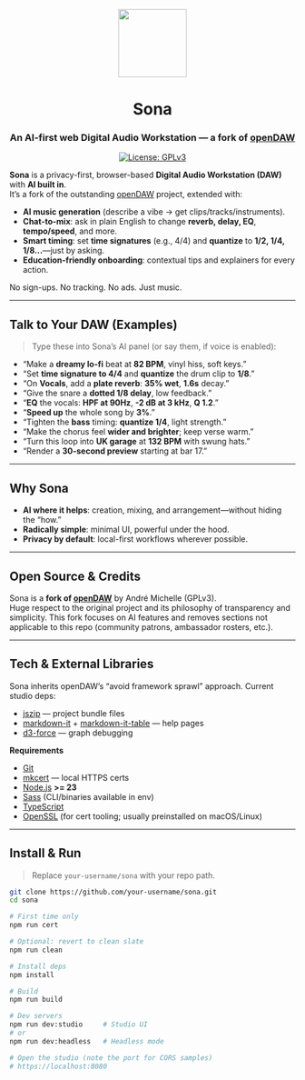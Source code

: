 <p align="center">
  <!-- Replace with your own logo -->
  <img src="https://raw.githubusercontent.com/andremichelle/openDAW/refs/heads/main/packages/app/studio/public/favicon.svg" height="120" />
  <h1 align="center">Sona</h1>
  <h3 align="center">An AI-first web Digital Audio Workstation — a fork of <a href="https://github.com/andremichelle/openDAW">openDAW</a></h3>
</p>

<p align="center">
  <a href="https://www.gnu.org/licenses/gpl-3.0.html" rel="nofollow"><img src="https://img.shields.io/badge/license-GPLv3-blue.svg" alt="License: GPLv3"></a>
</p>

**Sona** is a privacy-first, browser-based **Digital Audio Workstation (DAW)** with **AI built in**.  
It’s a fork of the outstanding [openDAW](https://github.com/andremichelle/openDAW) project, extended with:

- **AI music generation** (describe a vibe → get clips/tracks/instruments).
- **Chat-to-mix**: ask in plain English to change **reverb, delay, EQ**, **tempo/speed**, and more.
- **Smart timing**: set **time signatures** (e.g., 4/4) and **quantize** to **1/2, 1/4, 1/8...**—just by asking.
- **Education-friendly onboarding**: contextual tips and explainers for every action.

No sign-ups. No tracking. No ads. Just music.

---

## Talk to Your DAW (Examples)

> Type these into Sona’s AI panel (or say them, if voice is enabled):

- “Make a **dreamy lo-fi** beat at **82 BPM**, vinyl hiss, soft keys.”
- “Set **time signature to 4/4** and **quantize** the drum clip to **1/8**.”
- “On **Vocals**, add a **plate reverb**: **35% wet**, **1.6s** decay.”
- “Give the snare a **dotted 1/8 delay**, low feedback.”
- “**EQ** the vocals: **HPF at 90Hz**, **-2 dB at 3 kHz**, **Q 1.2**.”
- “**Speed up** the whole song by **3%**.”
- “Tighten the **bass** timing: **quantize 1/4**, light strength.”
- “Make the chorus feel **wider and brighter**; keep verse warm.”
- “Turn this loop into **UK garage** at **132 BPM** with swung hats.”
- “Render a **30-second preview** starting at bar 17.”

---

## Why Sona

- **AI where it helps**: creation, mixing, and arrangement—without hiding the “how.”
- **Radically simple**: minimal UI, powerful under the hood.
- **Privacy by default**: local-first workflows wherever possible.

---

## Open Source & Credits

Sona is a **fork of [openDAW](https://github.com/andremichelle/openDAW)** by André Michelle (GPLv3).  
Huge respect to the original project and its philosophy of transparency and simplicity. This fork focuses on AI features and removes sections not applicable to this repo (community patrons, ambassador rosters, etc.).

---

## Tech & External Libraries

Sona inherits openDAW’s “avoid framework sprawl” approach. Current studio deps:

- [jszip](https://www.npmjs.com/package/jszip) — project bundle files  
- [markdown-it](https://www.npmjs.com/package/markdown-it) + [markdown-it-table](https://www.npmjs.com/package/markdown-it-table) — help pages  
- [d3-force](https://d3js.org/d3-force) — graph debugging

**Requirements**

- [Git](https://git-scm.com/)
- [mkcert](https://github.com/FiloSottile/mkcert#installation) — local HTTPS certs
- [Node.js](https://nodejs.org) **>= 23**
- [Sass](https://sass-lang.com/) (CLI/binaries available in env)
- [TypeScript](https://www.typescriptlang.org/)
- [OpenSSL](https://www.openssl.org/) (for cert tooling; usually preinstalled on macOS/Linux)

---

## Install & Run

> Replace `your-username/sona` with your repo path.

```bash
git clone https://github.com/your-username/sona.git
cd sona

# First time only
npm run cert

# Optional: revert to clean slate
npm run clean

# Install deps
npm install

# Build
npm run build

# Dev servers
npm run dev:studio     # Studio UI
# or
npm run dev:headless   # Headless mode

# Open the studio (note the port for CORS samples)
# https://localhost:8080
